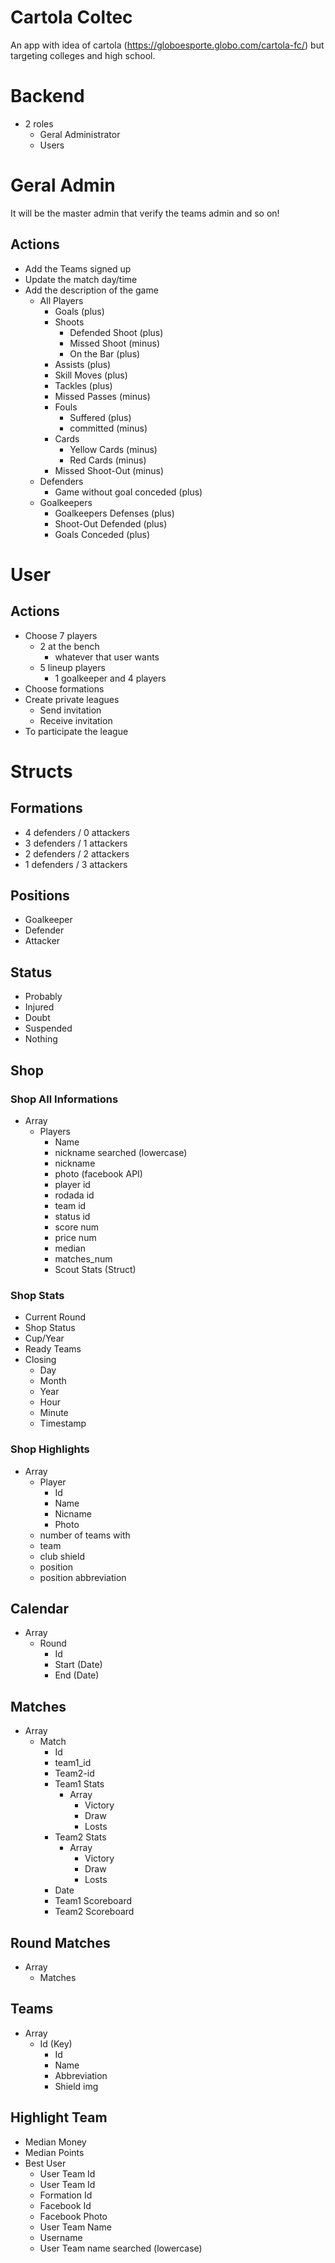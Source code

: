 # Cartola Coltec
An app with idea of cartola (https://globoesporte.globo.com/cartola-fc/) but targeting colleges and high school.

# Backend 
- 2 roles
    - Geral Administrator
    - Users

# Geral Admin
It will be the master admin that verify the teams admin and so on!

## Actions
- Add the Teams signed up
- Update the match day/time
- Add the description of the game
    - All Players
        - Goals (plus)
        - Shoots
            - Defended Shoot (plus)
            - Missed Shoot (minus)
            - On the Bar (plus)
        - Assists (plus)
        - Skill Moves (plus)
        - Tackles (plus)
        - Missed Passes (minus)
        - Fouls
            - Suffered (plus)
            - committed (minus)
        - Cards 
            - Yellow Cards (minus)
            - Red Cards (minus)
        - Missed Shoot-Out (minus)
    - Defenders
        - Game without goal conceded (plus)
    - Goalkeepers
        - Goalkeepers Defenses (plus)
        - Shoot-Out Defended (plus)
        - Goals Conceded (plus)
# User

## Actions
- Choose 7 players
    - 2 at the bench
        - whatever that user wants
    - 5 lineup players
        - 1 goalkeeper and 4 players
- Choose formations
- Create private leagues
    - Send invitation
    - Receive invitation
- To participate the league

# Structs

## Formations
- 4 defenders / 0 attackers
- 3 defenders / 1 attackers
- 2 defenders / 2 attackers
- 1 defenders / 3 attackers

## Positions
- Goalkeeper
- Defender
- Attacker

## Status
- Probably
- Injured
- Doubt
- Suspended
- Nothing

## Shop

### Shop All Informations
- Array
    - Players
        - Name
        - nickname searched (lowercase)
        - nickname
        - photo (facebook API)
        - player id
        - rodada id
        - team id
        - status id
        - score num
        - price num
        - median
        - matches_num
        - Scout Stats (Struct)

### Shop Stats
- Current Round
- Shop Status
- Cup/Year
- Ready Teams
- Closing
    - Day
    - Month
    - Year
    - Hour
    - Minute
    - Timestamp

### Shop Highlights
- Array
    - Player
        - Id
        - Name
        - Nicname
        - Photo
    - number of teams with
    - team 
    - club shield
    - position
    - position abbreviation

## Calendar
- Array
    - Round
        - Id
        - Start (Date)
        - End (Date)

## Matches
- Array
    - Match
        - Id
        - team1_id
        - Team2-id
        - Team1 Stats
            - Array
                - Victory
                - Draw
                - Losts
        - Team2 Stats
            - Array
                - Victory
                - Draw
                - Losts
        - Date
        - Team1 Scoreboard
        - Team2 Scoreboard

## Round Matches
- Array
    - Matches

## Teams
- Array
    - Id (Key)
        - Id
        - Name
        - Abbreviation
        - Shield img

## Highlight Team
- Median Money 
- Median Points
- Best User
    - User Team Id
    - User Team Id
    - Formation Id
    - Facebook Id
    - Facebook Photo
    - User Team Name
    - Username
    - User Team name searched (lowercase)
